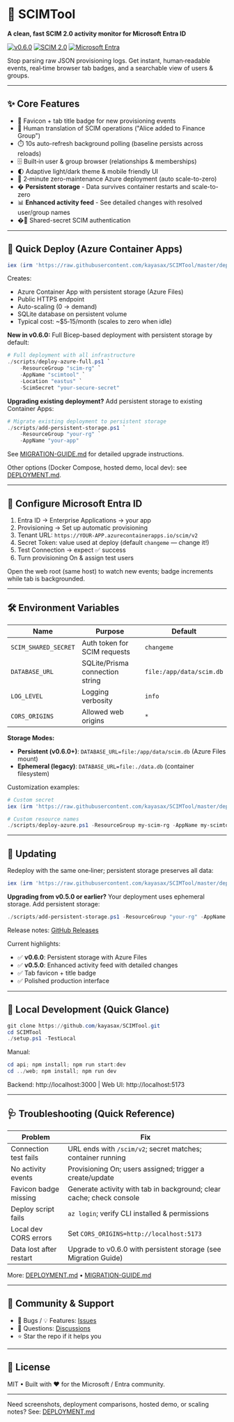 # 🎯 SCIMTool
**A clean, fast SCIM 2.0 activity monitor for Microsoft Entra ID**

[![v0.6.0](https://img.shields.io/badge/Version-0.6.0-2ea043?style=flat-square)](https://github.com/kayasax/SCIMTool/releases/tag/v0.6.0) [![SCIM 2.0](https://img.shields.io/badge/SCIM-2.0-00a1f1?style=flat-square)](https://scim.cloud/) [![Microsoft Entra](https://img.shields.io/badge/Microsoft-Entra_ID-ff6b35?style=flat-square)](https://entra.microsoft.com/)

Stop parsing raw JSON provisioning logs. Get instant, human‑readable events, real‑time browser tab badges, and a searchable view of users & groups.

---

## ✨ Core Features

- 🔔 Favicon + tab title badge for new provisioning events
- 🧠 Human translation of SCIM operations ("Alice added to Finance Group")
- ⏱️ 10s auto-refresh background polling (baseline persists across reloads)
- 🗄️ Built‑in user & group browser (relationships & memberships)
- 🌓 Adaptive light/dark theme & mobile friendly UI
- 🚀 2‑minute zero-maintenance Azure deployment (auto scale-to-zero)
- � **Persistent storage** - Data survives container restarts and scale-to-zero
- 📊 **Enhanced activity feed** - See detailed changes with resolved user/group names
- �🔐 Shared-secret SCIM authentication

---

## 🚀 Quick Deploy (Azure Container Apps)

```powershell
iex (irm 'https://raw.githubusercontent.com/kayasax/SCIMTool/master/deploy.ps1')
```

Creates:
- Azure Container App with persistent storage (Azure Files)
- Public HTTPS endpoint
- Auto-scaling (0 → demand)
- SQLite database on persistent volume
- Typical cost: ~$5‑15/month (scales to zero when idle)

**New in v0.6.0:** Full Bicep-based deployment with persistent storage by default:

```powershell
# Full deployment with all infrastructure
./scripts/deploy-azure-full.ps1 `
    -ResourceGroup "scim-rg" `
    -AppName "scimtool" `
    -Location "eastus" `
    -ScimSecret "your-secure-secret"
```

**Upgrading existing deployment?** Add persistent storage to existing Container Apps:

```powershell
# Migrate existing deployment to persistent storage
./scripts/add-persistent-storage.ps1 `
    -ResourceGroup "your-rg" `
    -AppName "your-app"
```

See [MIGRATION-GUIDE.md](./docs/MIGRATION-GUIDE.md) for detailed upgrade instructions.

Other options (Docker Compose, hosted demo, local dev): see [DEPLOYMENT.md](./DEPLOYMENT.md).

---

## 🔧 Configure Microsoft Entra ID

1. Entra ID → Enterprise Applications → your app
2. Provisioning → Set up automatic provisioning
3. Tenant URL: `https://YOUR-APP.azurecontainerapps.io/scim/v2`
4. Secret Token: value used at deploy (default `changeme` — change it!)
5. Test Connection → expect ✅ success
6. Turn provisioning On & assign test users

Open the web root (same host) to watch new events; badge increments while tab is backgrounded.

---

## 🛠 Environment Variables

| Name | Purpose | Default |
|------|---------|---------|
| `SCIM_SHARED_SECRET` | Auth token for SCIM requests | `changeme` |
| `DATABASE_URL` | SQLite/Prisma connection string | `file:/app/data/scim.db` |
| `LOG_LEVEL` | Logging verbosity | `info` |
| `CORS_ORIGINS` | Allowed web origins | `*` |

**Storage Modes:**
- **Persistent (v0.6.0+)**: `DATABASE_URL=file:/app/data/scim.db` (Azure Files mount)
- **Ephemeral (legacy)**: `DATABASE_URL=file:./data.db` (container filesystem)

Customization examples:

```powershell
# Custom secret
iex (irm 'https://raw.githubusercontent.com/kayasax/SCIMTool/master/deploy.ps1') -SecretToken "your-strong-secret"

# Custom resource names
./scripts/deploy-azure.ps1 -ResourceGroup my-scim-rg -AppName my-scimtool -ScimSecret my-secret
```

---

## 🔄 Updating

Redeploy with the same one‑liner; persistent storage preserves all data:

```powershell
iex (irm 'https://raw.githubusercontent.com/kayasax/SCIMTool/master/deploy.ps1')
```

**Upgrading from v0.5.0 or earlier?** Your deployment uses ephemeral storage. Add persistent storage:

```powershell
./scripts/add-persistent-storage.ps1 -ResourceGroup "your-rg" -AppName "your-app"
```

Release notes: [GitHub Releases](https://github.com/kayasax/SCIMTool/releases)

Current highlights:
- ✅ **v0.6.0**: Persistent storage with Azure Files
- ✅ **v0.5.0**: Enhanced activity feed with detailed changes
- ✅ Tab favicon + title badge
- ✅ Polished production interface

---

## 🧪 Local Development (Quick Glance)

```powershell
git clone https://github.com/kayasax/SCIMTool.git
cd SCIMTool
./setup.ps1 -TestLocal
```

Manual:
```powershell
cd api; npm install; npm run start:dev
cd ../web; npm install; npm run dev
```
Backend: http://localhost:3000  |  Web UI: http://localhost:5173

---

## 🩺 Troubleshooting (Quick Reference)

| Problem | Fix |
|---------|-----|
| Connection test fails | URL ends with `/scim/v2`; secret matches; container running |
| No activity events | Provisioning On; users assigned; trigger a create/update |
| Favicon badge missing | Generate activity with tab in background; clear cache; check console |
| Deploy script fails | `az login`; verify CLI installed & permissions |
| Local dev CORS errors | Set `CORS_ORIGINS=http://localhost:5173` |
| Data lost after restart | Upgrade to v0.6.0 with persistent storage (see Migration Guide) |

More: [DEPLOYMENT.md](./DEPLOYMENT.md) • [MIGRATION-GUIDE.md](./docs/MIGRATION-GUIDE.md)

---

## 🤝 Community & Support

- 🐛 Bugs / 💡 Features: [Issues](https://github.com/kayasax/SCIMTool/issues)
- 💬 Questions: [Discussions](https://github.com/kayasax/SCIMTool/discussions)
- ⭐ Star the repo if it helps you

---

## 📜 License

MIT • Built with ❤️ for the Microsoft / Entra community.

---

Need screenshots, deployment comparisons, hosted demo, or scaling notes? See: [DEPLOYMENT.md](./DEPLOYMENT.md)

